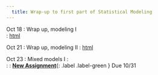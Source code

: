 ```yaml
---
  title: Wrap-up to first part of Statistical Modeling   
---
```

  
Oct 18
: Wrap up, modeling I   
  : [html](https://jlacasa.github.io/stat705_fall2024/classes/day25_10182024)  

Oct 21
: Wrap up, modeling II
  : [html](https://jlacasa.github.io/stat705_fall2024/classes/day26_10212024)  
  
Oct 23
: Mixed models I
  : []()  
: []()
  : **[New Assignment](https://jlacasa.github.io/stat705_fall2024/assignments/hw3)**{: .label .label-green } Due 10/31  
